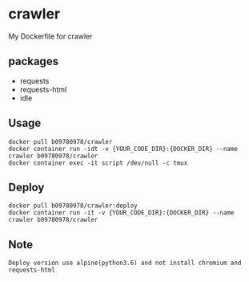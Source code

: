 # crawler
My Dockerfile for crawler

## packages
- requests
- requests-html
- idle

## Usage
    docker pull b09780978/crawler
    docker container run -idt -v {YOUR_CODE_DIR}:{DOCKER_DIR} --name crawler b09780978/crawler
    docker container exec -it script /dev/null -c tmux

## Deploy
    docker pull b09780978/crawler:deploy
    docker container run -it -v {YOUR_CODE_DIR}:{DOCKER_DIR} --name crawler b09780978/crawler
    
## Note
    Deploy version use alpine(python3.6) and not install chromium and requests-html
